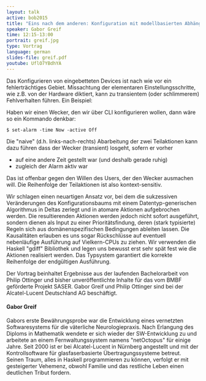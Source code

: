 ```yaml
---
layout: talk
active: bob2015
title: "Eins nach dem anderen: Konfiguration mit modellbasierten Abhängigkeiten"
speaker: Gabor Greif
time: 12:15-13:00
portrait: greif.jpg
type: Vortrag
language: german
slides-file: greif.pdf
youtube: UflO7YBdhYA
---
```


Das Konfigurieren von eingebetteten Devices ist nach wie vor ein
fehlerträchtiges Gebiet. Missachtung der elementaren
Einstellungsschritte, wie z.B. von der Hardware diktiert, kann zu
transientem (oder schlimmerem) Fehlverhalten führen.  Ein Beispiel:

Haben wir einen Wecker, den wir über CLI konfigurieren wollen, dann wäre so ein Kommando denkbar:

    $ set-alarm -time Now -active Off

Die "naive" (d.h. links-nach-rechts) Abarbeitung der zwei Teilaktionen
kann dazu führen dass der Wecker (transient) losgeht, sofern er vorher

- auf eine andere Zeit gestellt war (und deshalb gerade ruhig)
- zugleich der Alarm aktiv war

Das ist offenbar gegen den Willen des Users, der den Wecker ausmachen
will. Die Reihenfolge der Teilaktionen ist also kontext-sensitiv.

Wir schlagen einen neuartigen Ansatz vor, bei dem die sukzessiven
Veränderungen des Konfigurationsbaums mit einem Datentyp-generischen
Algorithmus in Deltas zerlegt und in atomare Aktionen aufgebrochen
werden. Die resultierenden Aktionen werden jedoch nicht sofort
ausgeführt, sondern dienen als Input zu einer Prioritätsfindung, deren
(stark typisierte) Regeln sich aus domänenspezifischen Bedingungen
ableiten lassen. Die Kausalitäten erlauben es uns sogar Rückschlüsse
auf eventuell nebenläufige Ausführung auf Vielkern-CPUs zu ziehen. Wir
verwenden die Haskell "gdiff" Bibliothek und legen uns bewusst erst
sehr spät fest wie die Aktionen realisiert werden.  Das Typsystem
garantiert die korrekte Reihenfolge der endgültigen Ausführung.

Der Vortrag beinhaltet Ergebnisse aus der laufenden Bachelorarbeit von
Philip Ottinger und bisher unveröffentlichte Inhalte für das vom BMBF
geförderte Projekt SASER. Gabor Greif und Philip Ottinger sind bei der
Alcatel-Lucent Deutschland AG beschäftigt.


#### Gabor Greif

Gabors erste Bewährungsprobe war die Entwicklung eines vernetzten
Softwaresystems für die väterliche Neurologiepraxis. Nach Erlangung
des Diploms in Mathematik wendete er sich wieder der SW-Entwicklung zu
und arbeitete an einem Fernwaltungssystem namens "netOctopus" für
einige Jahre. Seit 2000 ist er bei Alcatel-Lucent in Nürnberg
angestellt und mit der Kontrollsoftware für glasfaserbasierte
Übertragungssysteme betreut. Seinen Traum, alles in Haskell
programmieren zu können, verfolgt er mit gesteigerter Vehemenz, obwohl
Familie und das restliche Leben einen deutlichen Tribut fordern.
